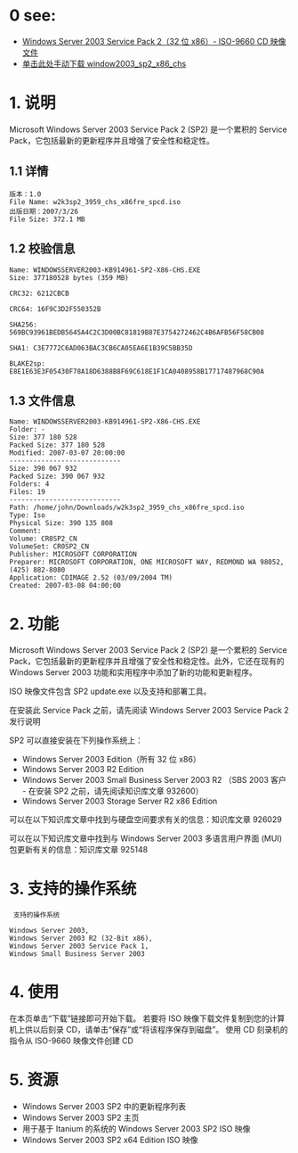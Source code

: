 # 0 see:
- [Windows Server 2003 Service Pack 2（32 位 x86）- ISO-9660 CD 映像文件](https://www.microsoft.com/zh-CN/download/details.aspx?id=21700)
- [单击此处手动下载 window2003_sp2_x86_chs](https://download.microsoft.com/download/f/f/1/ff1fc101-c59d-4210-a865-4154a1209436/w2k3sp2_3959_chs_x86fre_spcd.iso)

# 1. 说明
Microsoft Windows Server 2003 Service Pack 2 (SP2) 是一个累积的 Service Pack，它包括最新的更新程序并且增强了安全性和稳定性。 

## 1.1 详情

```
版本：1.0
File Name: w2k3sp2_3959_chs_x86fre_spcd.iso
出版日期：2007/3/26
File Size: 372.1 MB
```

## 1.2 校验信息
```
Name: WINDOWSSERVER2003-KB914961-SP2-X86-CHS.EXE
Size: 377180528 bytes (359 MB)

CRC32: 6212CBCB

CRC64: 16F9C3D2F550352B

SHA256: 569BC93961BEDB5645A4C2C3D00BC81819B87E3754272462C4B6AFB56F58CB08

SHA1: C3E7772C6AD063BAC3CB6CA05EA6E1B39C5BB35D

BLAKE2sp: E8E1E63E3F05430F78A18D6388B8F69C618E1F1CA0408958B17717487968C90A
```
## 1.3 文件信息

```
Name: WINDOWSSERVER2003-KB914961-SP2-X86-CHS.EXE
Folder: -
Size: 377 180 528
Packed Size: 377 180 528
Modified: 2007-03-07 20:00:00
----------------------------
Size: 390 067 932
Packed Size: 390 067 932
Folders: 4
Files: 19
----------------------------
Path: /home/john/Downloads/w2k3sp2_3959_chs_x86fre_spcd.iso
Type: Iso
Physical Size: 390 135 808
Comment: 
Volume: CR0SP2_CN
VolumeSet: CR0SP2_CN
Publisher: MICROSOFT CORPORATION
Preparer: MICROSOFT CORPORATION, ONE MICROSOFT WAY, REDMOND WA 98052, (425) 882-8080
Application: CDIMAGE 2.52 (03/09/2004 TM)
Created: 2007-03-08 04:00:00
```

# 2. 功能

Microsoft Windows Server 2003 Service Pack 2 (SP2) 是一个累积的 Service Pack，它包括最新的更新程序并且增强了安全性和稳定性。此外，它还在现有的 Windows Server 2003 功能和实用程序中添加了新的功能和更新程序。

ISO 映像文件包含 SP2 update.exe 以及支持和部署工具。

在安装此 Service Pack 之前，请先阅读 Windows Server 2003 Service Pack 2 发行说明

SP2 可以直接安装在下列操作系统上：
-   Windows Server 2003 Edition（所有 32 位 x86）
-   Windows Server 2003 R2 Edition
-   Windows Server 2003 Small Business Server 2003 R2 （SBS 2003 客户 - 在安装 SP2 之前，请先阅读知识库文章 932600）
-   Windows Server 2003 Storage Server R2 x86 Edition 

可以在以下知识库文章中找到与硬盘空间要求有关的信息：知识库文章 926029

可以在以下知识库文章中找到与 Windows Server 2003 多语言用户界面 (MUI) 包更新有关的信息：知识库文章 925148


# 3. 支持的操作系统
```
 支持的操作系统

Windows Server 2003,
Windows Server 2003 R2 (32-Bit x86),
Windows Server 2003 Service Pack 1,
Windows Small Business Server 2003
```

# 4. 使用
在本页单击“下载”链接即可开始下载。
若要将 ISO 映像下载文件复制到您的计算机上供以后刻录 CD，请单击“保存”或“将该程序保存到磁盘”。
使用 CD 刻录机的指令从 ISO-9660 映像文件创建 CD

# 5. 资源
- Windows Server 2003 SP2 中的更新程序列表
- Windows Server 2003 SP2 主页
- 用于基于 Itanium 的系统的 Windows Server 2003 SP2 ISO 映像
- Windows Server 2003 SP2 x64 Edition ISO 映像
